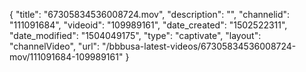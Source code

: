 {
    "title": "67305834536008724.mov",
    "description": "",
    "channelid": "111091684",
    "videoid": "109989161",
    "date_created": "1502522311",
    "date_modified": "1504049175",
    "type": "captivate",
    "layout": "channelVideo",
    "url": "\/bbbusa-latest-videos\/67305834536008724-mov\/111091684-109989161"
}